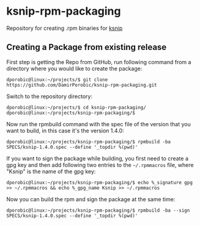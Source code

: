 # ksnip-rpm-packaging

Repository for creating .rpm binaries for [ksnip](https://github.com/DamirPorobic/ksnip)

## Creating a Package from existing release
First step is getting the Repo from GitHub, run following command from a directory where you would like to create the package:
```
dporobic@linux:~/projects/$ git clone https://github.com/DamirPorobic/ksnip-rpm-packaging.git
```
Switch to the repository directory: 
```
dporobic@linux:~/projects/$ cd ksnip-rpm-packaging/
dporobic@linux:~/projects/ksnip-rpm-packaging/$
```
Now run the rpmbuild command with the spec file of the version that you want to build, in this case it's the version 1.4.0:
```
dporobic@linux:~/projects/ksnip-rpm-packaging/$ rpmbuild -ba SPECS/ksnip-1.4.0.spec --define '_topdir %(pwd)'
```
If you want to sign the package while building, you first need to create a gpg key and then add following two entries to the `~/.rpmmacros` file, where "Ksnip" is the name of the gpg key:
```
dporobic@linux:~/projects/ksnip-rpm-packaging/$ echo %_signature gpg >> ~/.rpmmacros && echo %_gpg_name Ksnip >> ~/.rpmmacros
```
Now you can build the rpm and sign the package at the same time:
```
dporobic@linux:~/projects/ksnip-rpm-packaging/$ rpmbuild -ba --sign SPECS/ksnip-1.4.0.spec --define '_topdir %(pwd)'
```



